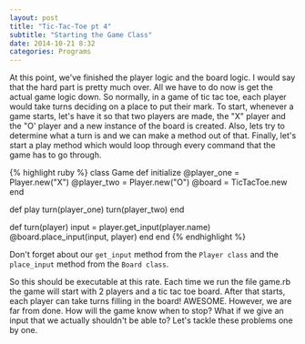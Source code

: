 ```yaml
---
layout: post
title: "Tic-Tac-Toe pt 4"
subtitle: "Starting the Game Class"
date: 2014-10-21 8:32
categories: Programs
---
```


At this point, we've finished the player logic and the board logic. I would say
that the hard part is pretty much over. All we have to do now is get the actual
game logic down. So normally, in a game of tic tac toe, each player would take
turns deciding on a place to put their mark. To start, whenever a game starts,
let's have it so that two players are made, the "X" player and the "O' player
and a new instance of the board is created.
Also, lets try to determine what a turn is and we can make a method out of
that. Finally, let's start a play method which would loop through every command
that the game has to go through.

{% highlight ruby %}
class Game
  def initialize
    @player_one = Player.new("X")
    @player_two = Player.new("O")
    @board = TicTacToe.new
  end

  def play
    turn(player_one)
    turn(player_two)
  end

  def turn(player)
    input = player.get_input(player.name)
    @board.place_input(input, player)
  end
end
{% endhighlight %}

Don't forget about our `get_input` method from the `Player class` and the
`place_input` method from the `Board class`.

So this should be executable at this rate. Each time we run the file game.rb the
game will start with 2 players and a tic tac toe board. After that starts, each
player can take turns filling in the board! AWESOME. However, we are far from
done. How will the game know when to stop? What if we give an input that we
actually shouldn't be able to? Let's tackle these problems one by one.
